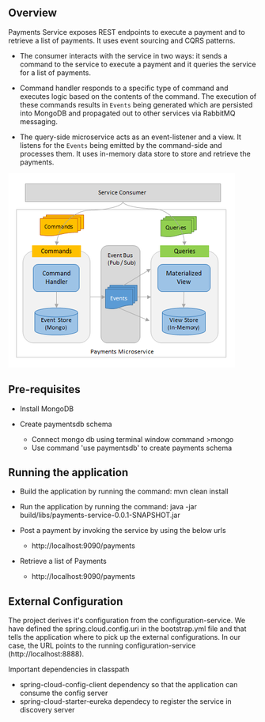 ## Overview
Payments Service exposes REST endpoints to execute a payment and to retrieve a list of payments. It uses event sourcing and CQRS patterns. 

* The consumer interacts with the service in two ways: it sends a command to the service to execute a payment and it queries the service for a list of payments.

* Command handler responds to a specific type of command and executes logic based on the contents of the command. The execution of these commands results in `Events` being generated which are persisted into MongoDB and propagated out to other services via RabbitMQ messaging.

* The query-side microservice acts as an event-listener and a view. It listens for the `Events` being emitted by the command-side and processes them. It uses in-memory data store to store and retrieve the payments.

![Payments Service Logical Architecture](PaymentsService-LogicalDiagram.png)

## Pre-requisites
* Install MongoDB

* Create paymentsdb schema
  * Connect mongo db using terminal window command >mongo
  * Use command 'use paymentsdb' to create payments schema
  
## Running the application
* Build the application by running the command: mvn clean install
* Run the application by running the command: java -jar build/libs/payments-service-0.0.1-SNAPSHOT.jar

* Post a payment by invoking the service by using the below urls
  * http://localhost:9090/payments

* Retrieve a list of Payments
  * http://localhost:9090/payments

## External Configuration
The project derives it's configuration from the configuration-service. We have defined the spring.cloud.config.uri in the bootstrap.yml file and that tells the application where to pick up the external configurations. In our case, the URL points to the running configuration-service (http://localhost:8888). 

Important dependencies in classpath
* spring-cloud-config-client dependency so that the application can consume the config server
* spring-cloud-starter-eureka dependecy to register the service in discovery server 


